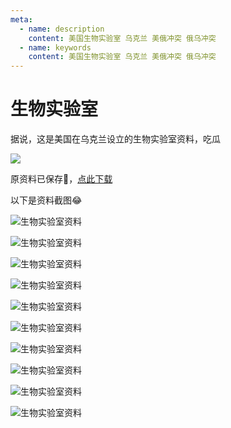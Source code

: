 ```yaml
---
meta:
  - name: description
    content: 美国生物实验室 乌克兰 美俄冲突 俄乌冲突
  - name: keywords
    content: 美国生物实验室 乌克兰 美俄冲突 俄乌冲突
---
```

# 生物实验室

据说，这是美国在乌克兰设立的生物实验室资料，吃瓜

![](https://1.z.wiki/images/20220312/fd9655fb59214c8f8ec57a27339ffa39.png)

原资料已保存🥰，[点此下载](https://5.z.wiki/autoupload/2022-08-24/9dbc7237112d436aa9f6f0bbb3a14a93.doc-2022-03-10.zip)

以下是资料截图😂


![生物实验室资料](https://1.z.wiki/images/20220312/133936dd7aef4111b5a87c25cc927d7d.png)

![生物实验室资料](https://2.z.wiki/images/20220312/5f3dfeea6c8e428fb2927f78c44b2535.png)

![生物实验室资料](https://2.z.wiki/images/20220312/9e1b78de5a374081ba557cd8d8a2f3c9.png)

![生物实验室资料](https://3.z.wiki/images/20220312/ae4446bf7f114ee5b5a13f6dc2a89862.png)

![生物实验室资料](https://3.z.wiki/images/20220312/069d2d4434fe48bfb475e8ed831bfe26.png)

![生物实验室资料](https://4.z.wiki/images/20220312/7cd0e7c3fa374685a92d7adfb69431f4.png)

![生物实验室资料](https://4.z.wiki/images/20220312/82beeb475726472ab6469a7703fda2f0.png)

![生物实验室资料](https://1.z.wiki/images/20220312/507b38250db74fa18e96043278ca7966.png)

![生物实验室资料](https://2.z.wiki/images/20220312/0e1ee2d2e2a74fdc8d7db3e20e8a7b30.png)

![生物实验室资料](https://3.z.wiki/images/20220312/9d9067ab968f4e6ca13c793b0daace84.png)
